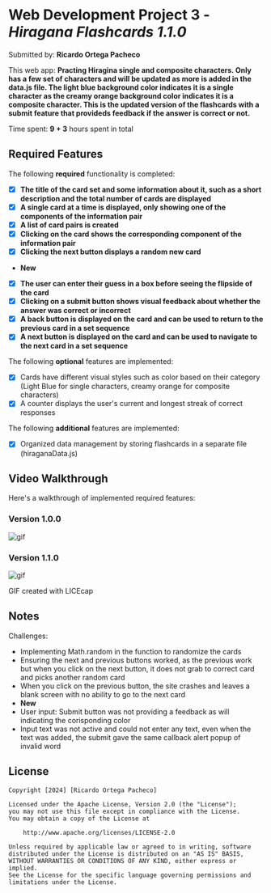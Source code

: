 # Web Development Project 3 - *Hiragana Flashcards 1.1.0*

Submitted by: **Ricardo Ortega Pacheco**

This web app: **Practing Hiragina single and composite characters. Only has a few set of characters and will be updated as more is added in the data.js file. The light blue background color indicates it is a single character as the creamy orange background color indicates it is a composite character. This is the updated version of the flashcards with a submit feature that provideds feedback if the answer is correct or not.**

Time spent: **9 + 3** hours spent in total

## Required Features

The following **required** functionality is completed:

- [x] **The title of the card set and some information about it, such as a short description and the total number of cards are displayed**
- [x] **A single card at a time is displayed, only showing one of the components of the information pair**
- [x] **A list of card pairs is created**
- [x] **Clicking on the card shows the corresponding component of the information pair**
- [x] **Clicking the next button displays a random new card**
- **New**
- [x] **The user can enter their guess in a box before seeing the flipside of the card**
- [x] **Clicking on a submit button shows visual feedback about whether the answer was correct or incorrect**
- [x] **A back button is displayed on the card and can be used to return to the previous card in a set sequence**
- [x] **A next button is displayed on the card and can be used to navigate to the next card in a set sequence**

The following **optional** features are implemented:

- [x] Cards have different visual styles such as color based on their category (Light Blue for single characters, creamy orange for composite characters)
- [x] A counter displays the user's current and longest streak of correct responses

The following **additional** features are implemented:

* [x] Organized data management by storing flashcards in a separate file (hiraganaData.js)

## Video Walkthrough

Here's a walkthrough of implemented required features:

<h3>Version 1.0.0</h3>
<img src='https://imgur.com/59zMbfo.gif' title='flashcard gif' width='' alt='gif' />

<h3>Version 1.1.0</h3>
<img src='https://imgur.com/wDqi0JW.gif' title='flashcard gif v.1.1' width='' alt='gif' />

GIF created with LICEcap
## Notes

Challenges: 
- Implementing Math.random in the function to randomize the cards 
- Ensuring the next and previous buttons worked, as the previous work but when you click on the next button,
    it does not grab to correct card and picks another random card
- When you click on the previous button, the site crashes and leaves a blank screen with no ability to go to the
    next card
- **New**
- User input: Submit button was not providing a feedback as will indicating the corisponding color
- Input text was not active and could not enter any text, even when the text was added, the submit gave the same callback alert popup of invalid word

## License

    Copyright [2024] [Ricardo Ortega Pacheco]

    Licensed under the Apache License, Version 2.0 (the "License");
    you may not use this file except in compliance with the License.
    You may obtain a copy of the License at

        http://www.apache.org/licenses/LICENSE-2.0

    Unless required by applicable law or agreed to in writing, software
    distributed under the License is distributed on an "AS IS" BASIS,
    WITHOUT WARRANTIES OR CONDITIONS OF ANY KIND, either express or implied.
    See the License for the specific language governing permissions and
    limitations under the License.